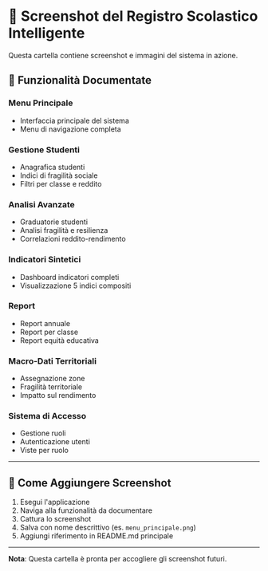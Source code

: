 # 📸 Screenshot del Registro Scolastico Intelligente

Questa cartella contiene screenshot e immagini del sistema in azione.

## 🎯 Funzionalità Documentate

### Menu Principale
- Interfaccia principale del sistema
- Menu di navigazione completa

### Gestione Studenti
- Anagrafica studenti
- Indici di fragilità sociale
- Filtri per classe e reddito

### Analisi Avanzate
- Graduatorie studenti
- Analisi fragilità e resilienza
- Correlazioni reddito-rendimento

### Indicatori Sintetici
- Dashboard indicatori completi
- Visualizzazione 5 indici compositi

### Report
- Report annuale
- Report per classe
- Report equità educativa

### Macro-Dati Territoriali
- Assegnazione zone
- Fragilità territoriale
- Impatto sul rendimento

### Sistema di Accesso
- Gestione ruoli
- Autenticazione utenti
- Viste per ruolo

---

## 📝 Come Aggiungere Screenshot

1. Esegui l'applicazione
2. Naviga alla funzionalità da documentare
3. Cattura lo screenshot
4. Salva con nome descrittivo (es. `menu_principale.png`)
5. Aggiungi riferimento in README.md principale

---

**Nota**: Questa cartella è pronta per accogliere gli screenshot futuri.


